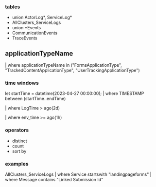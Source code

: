 ---
---

### tables

- union ActorLog*, ServiceLog*
- AllClusters_ServiceLogs
- union *Events
- CommunicationEvents
- TraceEvents

## applicationTypeName

| where applicationTypeName in ("FormsApplicationType", "TrackedContentApplicationType", "UserTrackingApplicationType")

### time windows

let startTime = datetime(2023-04-27 00:00:00);
| where TIMESTAMP between (startTime..endTime)

| where LogTime > ago(2d)

| where env_time >= ago(1h)

### operators

- distinct
- count
- sort by

### examples

AllClusters_ServiceLogs
| where Service startswith "landingpageforms"
| where Message contains "Linked Submission Id"

